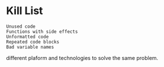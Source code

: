 




Kill List
=========

    Unused code
    Functions with side effects
    Unformatted code
    Repeated code blocks
    Bad variable names
different plaform and technologies to solve the same problem.
